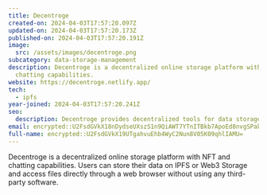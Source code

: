 ```yaml
---
title: Decentroge
created-on: 2024-04-03T17:57:20.097Z
updated-on: 2024-04-03T17:57:20.173Z
published-on: 2024-04-03T17:57:20.191Z
image:
  src: /assets/images/decentroge.png
subcategory: data-storage-management
description: Decentroge is a decentralized online storage platform with NFT and
  chatting capabilities.
website: https://decentroge.netlify.app/
tech:
  - ipfs
year-joined: 2024-04-03T17:57:20.241Z
seo:
  description: Decentroge provides decentralized tools for data storage and management.
email: encrypted::U2FsdGVkX18nDydseUXszS1n9QiAWT7YTnITBkb7ApoEd8nvgSPakareabOROhaZ
full-name: encrypted::U2FsdGVkX19UTgahvuEhb4WyC2Nun8V05K09qhlIAMU=
---
```


Decentroge is a decentralized online storage platform with NFT and chatting capabilities. Users can store their data on IPFS or Web3 Storage and access files directly through a web browser without using any third-party software.
